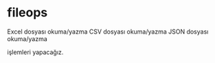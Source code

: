 # fileops

Excel dosyası okuma/yazma
CSV dosyası okuma/yazma
JSON dosyası okuma/yazma

işlemleri yapacağız.
